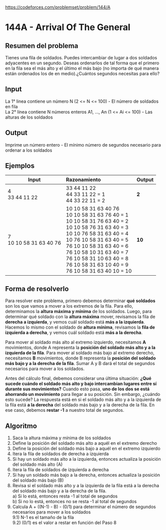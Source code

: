 https://codeforces.com/problemset/problem/144/A

# 144A - Arrival Of The General

## Resumen del problema
Tienes una fila de soldados. Puedes intercambiar de lugar a dos soldados adyacentes en un segundo. Deseas ordenarlos de tal forma que el primero en la fila sea el más alto y el último el más bajo (no importa de qué manera están ordenados los de en medio).¿Cuántos segundos necesitas para ello?

## Input
La 1° linea contiene un número N (2 <= N <= 100) - El número de soldados en fila \
La 2° línea contiene N números enteros A1, ..., An (1 <= Ai <= 100) - Las alturas de los soldados

## Output
Imprime un número entero - El mínimo número de segundos necesario para ordenar a los soldados

## Ejemplos
| Input                       | Razonamiento  | Output    |
| -----------------           | :------------ | --------- |
| 4 <br> 33 44 11 22          | 33 44 11 22 <br> 44 33 11 22 = 1 <br> 44 33 22 11 = 2    | **2**          |
| 7 <br> 10 10 58 31 63 40 76 | 10 10 58 31 63 40 76 <br> 10 10 58 31 63 76 40 = 1 <br> 10 10 58 31 76 63 40 = 2 <br> 10 10 58 76 31 63 40 = 3 <br> 10 10 76 58 31 63 40 = 4 <br> 10 76 10 58 31 63 40 = 5 <br> 76 10 10 58 31 63 40 = 6 <br> 76 10 58 10 31 63 40 = 7 <br> 76 10 58 31 10 63 40 = 8 <br> 76 10 58 31 63 10 40 = 9 <br> 76 10 58 31 63 40 10 = 10 | **10**          |

## Forma de resolverlo
Para resolver este problema, primero debemos determinar **qué soldados** son los que vamos a mover a los extremos de la fila. Para ello, determinamos la **altura máxima y mínima** de los soldados. Luego, para determinar qué soldado con la **altura máxima** mover, revisamos la fila de **derecha a izquierda**, y vemos cuál soldado está **más a la izquierda**. Hacemos lo mismo con el soldado de **altura mínima**, revisamos la **fila de izquierda a derecha**, y vemos cuál soldado está **más a la derecha**. 

Para mover al soldado más alto al extremo izquierdo, necesitamos **A** movimientos, donde A representa la **posición del soldado más alto y a la izquierda de la fila**. Para mover al soldado más bajo al extremo derecho, necesitamos **B** movimientos, donde B representa la **posición del soldado más bajo y a la derecha de la fila**. Sumar A y B dará el total de segundos necesarios para mover a los soldados. 

Antes del cálculo final, debemos considerar una última situación: **¿Qué sucede cuándo el soldado más alto y bajo intercambian lugares entre sí durante sus movimientos?** Cuando esto pasa, **uno de los dos se está ahorrando un movimiento** para llegar a su posición. Sin embargo, ¿cuándo esto sucede? La respuesta está en si el soldado más alto y a la izquierda de la fila está **a la derecha** del soldado más bajo y a la derecha de la fila. En ese caso, debemos **restar -1** a nuestro total de segundos.

## Algoritmo
1) Saca la altura máxima y mínima de los soldados
2) Define la posición del soldado más alto a aquél en el extremo derecho
3) Define la posición del soldado más bajo a aquél en el extremo izquierdo
4) Itera la fila de soldados de derecha a izquierda
5) Si hay un soldado más alto a la izquierda, entonces actualiza la posición del soldado más alto (A)
6) Itera la fila de soldados de izquierda a derecha
7) Si hay un soldado más bajo a la derecha, entonces actualiza la posición del soldado más bajo (B)
8) Revisa si el soldado más alto y a la izquierda de la fila está a la derecha del soldado más bajo y a la derecha de la fila. \
a) Si lo está, entonces resta -1 al total de segundos \
b) Si no lo está, entonces no se resta -1 al total de segundos
9) Calcula A + ((N-1) - B) - (0/1) para determinar el número de segundos necesarios para mover a los soldados \
9.1) N-1 es el tamaño de la fila \
9.2) (0/1) es el valor a restar en función del Paso 8


